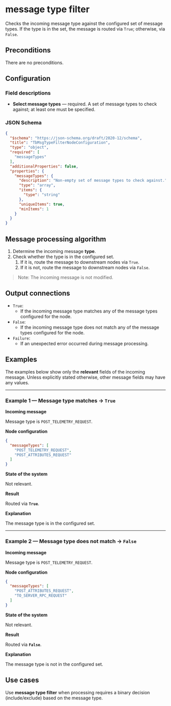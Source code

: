 # message type filter

Checks the incoming message type against the configured set of message types. If the type is in the set, the message is routed via `True`; otherwise, via `False`.

## Preconditions

There are no preconditions.

## Configuration

### Field descriptions

* **Select message types** — required. A set of message types to check against; at least one must be specified.

### JSON Schema

```json
{
  "$schema": "https://json-schema.org/draft/2020-12/schema",
  "title": "TbMsgTypeFilterNodeConfiguration",
  "type": "object",
  "required": [
    "messageTypes"
  ],
  "additionalProperties": false,
  "properties": {
    "messageTypes": {
      "description": "Non-empty set of message types to check against.",
      "type": "array",
      "items": {
        "type": "string"
      },
      "uniqueItems": true,
      "minItems": 1
    }
  }
}
```

## Message processing algorithm

1. Determine the incoming message **type**.
2. Check whether the type is in the configured set.
    1. If it is, route the message to downstream nodes via `True`.
    2. If it is not, route the message to downstream nodes via `False`.

> Note: The incoming message is not modified.

## Output connections

* `True`:
    * If the incoming message type matches any of the message types configured for the node.
* `False`:
    * If the incoming message type does not match any of the message types configured for the node.
* `Failure`:
    * If an unexpected error occurred during message processing.

## Examples

The examples below show only the **relevant** fields of the incoming message. Unless explicitly stated otherwise, other message fields may have any values.

---

### Example 1 — Message type matches → `True`

**Incoming message**

Message type is `POST_TELEMETRY_REQUEST`.

**Node configuration**

```json
{
  "messageTypes": [
    "POST_TELEMETRY_REQUEST",
    "POST_ATTRIBUTES_REQUEST"
  ]
}
```

**State of the system**

Not relevant.

**Result**

Routed via **`True`**.

**Explanation**

The message type is in the configured set.

---

### Example 2 — Message type does not match → `False`

**Incoming message**

Message type is `POST_TELEMETRY_REQUEST`.

**Node configuration**

```json
{
  "messageTypes": [
    "POST_ATTRIBUTES_REQUEST",
    "TO_SERVER_RPC_REQUEST"
  ]
}
```

**State of the system**

Not relevant.

**Result**

Routed via **`False`**.

**Explanation**

The message type is not in the configured set.

## Use cases

Use **message type filter** when processing requires a binary decision (include/exclude) based on the message type.
